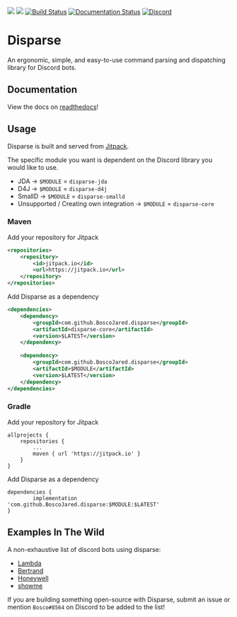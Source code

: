 [![](https://jitpack.io/v/BoscoJared/disparse.svg)](https://jitpack.io/#BoscoJared/disparse) [![](https://jitci.com/gh/BoscoJared/disparse/svg)](https://jitci.com/gh/BoscoJared/disparse) [![Build Status](https://travis-ci.com/BoscoJared/disparse.svg?branch=master)](https://travis-ci.com/BoscoJared/disparse)
[![Documentation Status](https://readthedocs.org/projects/disparse/badge/?version=latest)](https://disparse.readthedocs.io/en/latest/?badge=latest) [![Discord](https://img.shields.io/discord/417389758470422538)](https://discord.gg/3aTVQtz)

# Disparse
An ergonomic, simple, and easy-to-use command parsing and dispatching library for Discord bots.

## Documentation

View the docs on [readthedocs](https://disparse.readthedocs.io/en/latest/)!

## Usage

Disparse is built and served from [Jitpack](https://jitpack.io/#BoscoJared/disparse).

The specific module you want is dependent on the Discord library you would like to use.

- JDA -> `$MODULE` = `disparse-jda`
- D4J -> `$MODULE` = `disparse-d4j`
- SmallD -> `$MODULE` = `disparse-smalld`
- Unsupported / Creating own integration -> `$MODULE` = `disparse-core`

### Maven

Add your repository for Jitpack

```xml
<repositories>
    <repository>
        <id>jitpack.io</id>
        <url>https://jitpack.io</url>
    </repository>
</repositories>
```

Add Disparse as a dependency

```xml
<dependencies>
    <dependency>
        <groupId>com.github.BoscoJared.disparse</groupId>
        <artifactId>disparse-core</artifactId>
        <version>$LATEST</version>
    </dependency>
    
    <dependency>
        <groupId>com.github.BoscoJared.disparse</groupId>
        <artifactId>$MODULE</artifactId>
        <version>$LATEST</version>
    </dependency>
</dependencies>
```

### Gradle

Add your repository for Jitpack

```
allprojects {
    repositories {
        ...
        maven { url 'https://jitpack.io' }
    }
}
```

Add Disparse as a dependency

```
dependencies {
        implementation 'com.github.BoscoJared.disparse:$MODULE:$LATEST'
}
```

## Examples In The Wild

A non-exhaustive list of discord bots using disparse:

- [Lambda](https://github.com/JVMRally/Lambda)
- [Bertrand](https://github.com/Toby-Larone/bertrand)
- [Honeywell](https://github.com/BoscoJared/honeywell)
- [showme](https://github.com/ianagbip1oti/showme)

If you are building something open-source with Disparse, submit an issue or mention `Bosco#8564`
on Discord to be added to the list!
